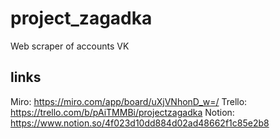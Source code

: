 # project_zagadka
Web scraper of accounts VK

## links
Miro: https://miro.com/app/board/uXjVNhonD_w=/
Trello: https://trello.com/b/pAiTMMBi/projectzagadka 
Notion: https://www.notion.so/4f023d10dd884d02ad48662f1c85e2b8